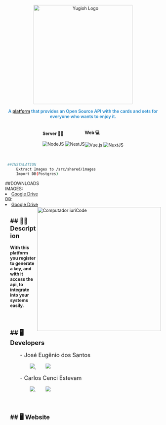 <p align="center">
    <a href="https://www.pngkit.com/view/u2q8r5r5u2o0t4i1_yugioh-logo-yu-gi-oh-png/" target="_blank">
      <img src="https://www.pngkit.com/png/full/71-713310_yugioh-logo-yu-gi-oh-png.png" width="320" alt="Yugioh Logo" /> 
    </a>
  </p>

  <div style="text-align: center;">
    <span style="font-weight: 600; color: #2087CB;">
          A <a href="http://nodejs.org" target="_blank">platform</a> that provides an Open Source API with the cards and sets for everyone who wants to enjoy it.
    </span>
  </div>

  <br>
  <br>

  
  <div style="display: flex; align-items: center; justify-content: center;">
    <div>
        <div><strong> Server 👨‍🏭 </strong></div>
        <br>
        <div>
            <img alt="NodeJS" src="https://img.shields.io/badge/node.js%20-%2343853D.svg?&style=for-the-badge&logo=node.js&logoColor=white"/>
            <img alt="NestJS" src="https://img.shields.io/badge/nestjs%20-%23E0234E.svg?&style=for-the-badge&logo=nestjs&logoColor=white" />
        </div>
    </div>
    <br>
    <div>
        <div><strong> Web 💻 </strong></div>
        <br>
        <div>
            <img alt="Vue.js" src="https://img.shields.io/badge/vuejs%20-%2335495e.svg?&style=for-the-badge&logo=vue.js&logoColor=%234FC08D"/>
            <img alt="NuxtJS" src="https://img.shields.io/badge/NuxtJS-2F495E.svg?&style=for-the-badge&logo=nuxt.js&logoColor=white"/>
        </div>
    </div>
  </div>
  <br>
  <br>
  
   ```bash
    ##INSTALATION
        Extract Images to /src/shared/images
        Import DB(Postgres)
   ```
  <div>
    ##DOWNLOADS
    </br>
        IMAGES: <li><a href="https://drive.google.com/file/d/1Bx6Ku0ZuWc8rGRpIy4vfGnB7L63MSeuo/view?usp=sharing">Google Drive</a></li>
        DB: <li><a href="https://drive.google.com/file/d/1JnB_K2WTDdAQ9989_uM1zldaeaqkN3Tp/view?usp=sharing">Google Drive</a></li>
  </div>
  <div>
    <img src="https://raw.githubusercontent.com/MicaelliMedeiros/micaellimedeiros/master/image/computer-illustration.png" min-width="400px" max-width="400px" width="400px" align="right" alt="Computador iuriCode">
  </div> 
  <br >
  <div style="padding: 1rem">
    <div>
        <strong style="font-size: 20px;">## 👨‍💻 Description</strong>
        <br>
        <br>
        <strong>With this platform you register to generate a key, and with it access the api, to integrate into your systems easily. </strong>
    </div>
    <br >
    <br >
    <div style="margin-top: 2rem;">
        <strong style="font-size: 20px;">## 🖥 Developers</strong>
        <br>
        <br>
        <div style="margin-left: 2rem; font-size: 18px;"><span>- José Eugênio dos Santos</span></div>
        <br>
        <sub style="margin-left: 2rem;">
        <a  style="margin-left: 2rem;" href="https://www.linkedin.com/in/j-eugenio/" target="_blank">
            <img src="https://img.shields.io/badge/linkedin-%230077B5.svg?&style=for-the-badge&logo=linkedin&logoColor=white&theme=dark" />
        </a> 
        <a  style="margin-left: 2rem;" href="https://github.com/J-Eugenio" target="_blank">
            <img src="https://img.shields.io/badge/Github-black?&style=for-the-badge&logo=Github&logoColor=white&theme=dark">
        </a>
        </sub>
        <br>
        <br>
        <div style="margin-left: 2rem; font-size: 18px;"><span>- Carlos Cenci Estevam</span></div>
        <br>
        <sub  style="margin-left: 2rem;">
            <a style="margin-left: 2rem;" href="https://www.linkedin.com/in/carlos-cenci-5771921b1/" target="_blank">
                <img src="https://img.shields.io/badge/linkedin-%230077B5.svg?&style=for-the-badge&logo=linkedin&logoColor=white&theme=dark" />
            </a> 
            <a  style="margin-left: 2rem;" href="https://github.com/carloscenci" target="_blank">
                <img src="https://img.shields.io/badge/Github-black?&style=for-the-badge&logo=Github&logoColor=white&theme=dark">
            </a> 
        </sub>
    </div>
    <br>
    <br>
    <div style="margin-top: 2rem;">
        <strong style="font-size: 20px;">## 🖥 Website</strong>
    </div>
  </div>

  
